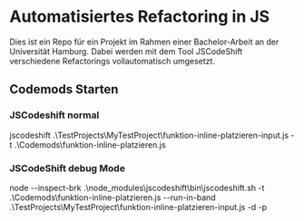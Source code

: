# Automatisiertes Refactoring in JS
Dies ist ein Repo für ein Projekt im Rahmen einer Bachelor-Arbeit an der Universität Hamburg. Dabei werden mit dem Tool JSCodeShift verschiedene Refactorings vollautomatisch umgesetzt.

## Codemods Starten
### JSCodeshift normal

jscodeshift .\TestProjects\MyTestProject\funktion-inline-platzieren-input.js -t .\Codemods\funktion-inline-platzieren.js

### JSCodeShift debug Mode

node --inspect-brk .\node_modules\jscodeshift\bin\jscodeshift.sh -t .\Codemods\funktion-inline-platzieren.js --run-in-band .\TestProjects\MyTestProject\funktion-inline-platzieren-input.js
-d -p
